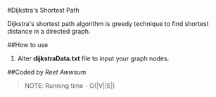 #Dijkstra's Shortest Path

Dijkstra's shortest path algorithm is greedy technique to find shortest distance in a directed graph.

##How to use
1. Alter **dijkstraData.txt** file to input your graph nodes.

##Coded by *Reet Awwsum*
>NOTE: Running time - O(|V||E|)

